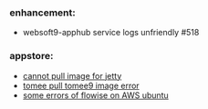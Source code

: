 ### enhancement:
- websoft9-apphub service logs unfriendly #518

### appstore:
- [cannot pull image for jetty](https://github.com/Websoft9/docker-library/issues/712)
- [tomee pull tomee9 image error](https://github.com/Websoft9/docker-library/issues/702)
- [some errors of flowise on AWS ubuntu](https://github.com/Websoft9/docker-library/issues/693)
